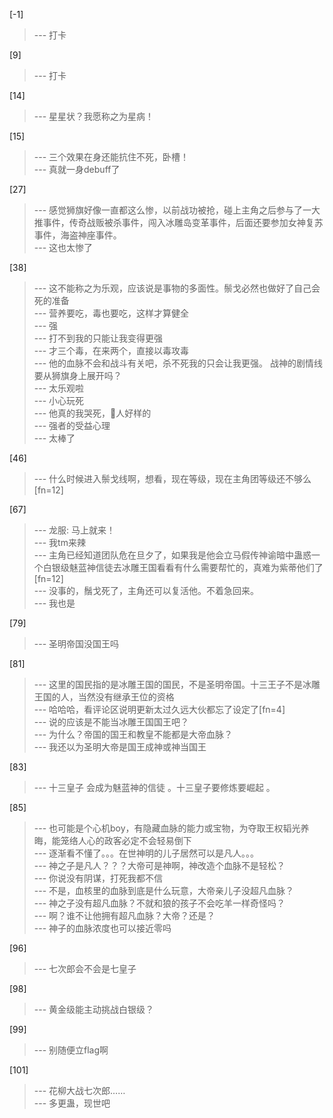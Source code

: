 
[-1] 
>--- 打卡<br>

[9] 
>--- 打卡<br>

[14] 
>--- 星星状？我愿称之为星病！<br>

[15] 
>--- 三个效果在身还能抗住不死，卧槽！<br>
>--- 真就一身debuff了<br>

[27] 
>--- 感觉狮旗好像一直都这么惨，以前战功被抢，碰上主角之后参与了一大推事件，传奇战贩被杀事件，闯入冰雕岛变革事件，后面还要参加女神复苏事件，海盗神座事件。<br>
>--- 这也太惨了<br>

[38] 
>--- 这不能称之为乐观，应该说是事物的多面性。鬃戈必然也做好了自己会死的准备<br>
>--- 营养要吃，毒也要吃，这样才算健全<br>
>--- 强<br>
>--- 打不到我的只能让我变得更强<br>
>--- 才三个毒，在来两个，直接以毒攻毒<br>
>--- 他的血脉不会和战斗有关吧，杀不死我的只会让我更强。
战神的剧情线要从狮旗身上展开吗？<br>
>--- 太乐观啦<br>
>--- 小心玩死<br>
>--- 他真的我哭死，🦁人好样的<br>
>--- 强者的受益心理<br>
>--- 太棒了<br>

[46] 
>--- 什么时候进入鬃戈线啊，想看，现在等级，现在主角团等级还不够么[fn=12]<br>

[67] 
>--- 龙服: 马上就来！<br>
>--- 我tm来辣<br>
>--- 主角已经知道团队危在旦夕了，如果我是他会立马假传神谕暗中蛊惑一个白银级魅蓝神信徒去冰雕王国看看有什么需要帮忙的，真难为紫蒂他们了[fn=12]<br>
>--- 没事的，鬚戈死了，主角还可以复活他。不着急回来。<br>
>--- 我也是<br>

[79] 
>--- 圣明帝国没国王吗<br>

[81] 
>--- 这里的国民指的是冰雕王国的国民，不是圣明帝国。十三王子不是冰雕王国的人，当然没有继承王位的资格<br>
>--- 哈哈哈，看评论区说明更新太过久远大伙都忘了设定了[fn=4]<br>
>--- 说的应该是不能当冰雕王国国王吧？<br>
>--- 为什么？帝国的国王和教皇不能都是大帝血脉？<br>
>--- 我还以为圣明大帝是国王成神或神当国王<br>

[83] 
>--- 十三皇子 会成为魅蓝神的信徒  。十三皇子要修炼要崛起 。<br>

[85] 
>--- 也可能是个心机boy，有隐藏血脉的能力或宝物，为夺取王权韬光养晦，能笼络人心的政客必定不会轻易倒下<br>
>--- 逐渐看不懂了。。。在世神明的儿子居然可以是凡人。。。<br>
>--- 神之子是凡人？？？大帝可是神啊，神改造个血脉不是轻松？<br>
>--- 你说没有阴谋，打死我都不信<br>
>--- 不是，血核里的血脉到底是什么玩意，大帝亲儿子没超凡血脉？<br>
>--- 神之子没有超凡血脉？不就和狼的孩子不会吃羊一样奇怪吗？<br>
>--- 啊？谁不让他拥有超凡血脉？大帝？还是？<br>
>--- 神子的血脉浓度也可以接近零吗<br>

[96] 
>--- 七次郎会不会是七皇子<br>

[98] 
>--- 黄金级能主动挑战白银级？<br>

[99] 
>--- 别随便立flag啊<br>

[101] 
>--- 花柳大战七次郎……<br>
>--- 多更蛊，现世吧<br>
